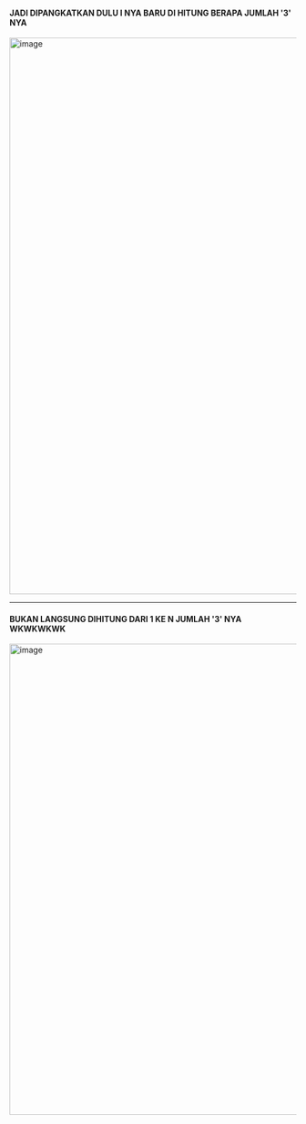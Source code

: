 #### JADI DIPANGKATKAN DULU I NYA BARU DI HITUNG BERAPA JUMLAH '3' NYA
<img width="1012" height="976" alt="image" src="https://github.com/user-attachments/assets/1dfe5813-5de6-4c9e-b98c-1d839b171b88" />

---
#### BUKAN LANGSUNG DIHITUNG DARI 1 KE N JUMLAH '3' NYA WKWKWKWK
<img width="928" height="826" alt="image" src="https://github.com/user-attachments/assets/440f0e98-b5b3-4592-aeb3-124175c1ec6c" />

